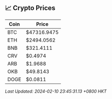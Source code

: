 ## 📈 Crypto Prices

| Coin | Price |
| ---- | ----- |
| BTC | $47316.9475 |
| ETH | $2494.0562 |
| BNB | $321.4111 |
| CRV | $0.4974 |
| ARB | $1.9688 |
| OKB | $49.8143 |
| DOGE | $0.0811 |

_Last Updated: 2024-02-10 23:45:31.13 +0800 HKT_